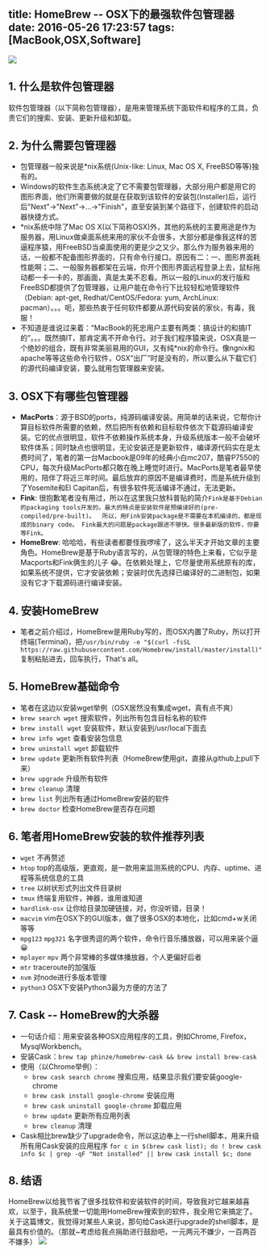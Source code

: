 title: HomeBrew -- OSX下的最强软件包管理器
date: 2016-05-26 17:23:57
tags: [MacBook,OSX,Software]
---

![](http://7xqld8.com1.z0.glb.clouddn.com/HomeBrewPoster.jpg)

## 1. 什么是软件包管理器
软件包管理器（以下简称包管理器），是用来管理系统下面软件和程序的工具，负责它们的搜索、安装、更新升级和卸载。

## 2. 为什么需要包管理器
* 包管理器一般来说是*nix系统(Unix-like: Linux, Mac OS X, FreeBSD等等)独有的。
* Windows的软件生态系统决定了它不需要包管理器，大部分用户都是用它的图形界面，他们所需要做的就是在获取到该软件的安装包(Installer)后，运行后"Next"->"Next"->...->"Finish"，直至安装到某个路径下，创建软件的启动器快捷方式。<!--软件和软件之间在很大程度上是相互独立的（不是绝对），比如软件A用到了某个库x，软件B也用到了库x，但是他们都在自己的安装路径下存放了库x。（于是，“我的C盘怎么又满了“~~~偷笑）-->
* *nix系统中除了Mac OS X(以下简称OSX)外，其他的系统的主要用途是作为服务器，用Linux做桌面系统来用的家伙不会很多，大部分都是像我这样的苦逼程序猿，用FreeBSD当桌面使用的更是少之又少。那么作为服务器来用的话，一般都不配备图形界面的，只有命令行接口。原因有二：一、图形界面耗性能啊；二、一般服务器都架在云端，你开个图形界面远程登录上去，鼠标拖动都一卡一卡的，那画面，真是太美不忍看。所以一般的Linux的发行版和FreeBSD都提供了包管理器，让用户能在命令行下比较轻松地管理软件（Debian: apt-get, Redhat/CentOS/Fedora: yum, ArchLinux: pacman）。。。呃，那些热衷于任何软件都要从源代码安装的家伙，有毒，我服！
* 不知道是谁说过来着：“MacBook的死忠用户主要有两类：搞设计的和搞IT的”。。。既然搞IT，那肯定离不开命令行。对于我们程序猿来说，OSX真是一个绝妙的组合，既有非常美丽易用的GUI，又有纯*nix的命令行。像ngnix和apache等等这些命令行软件，OSX“出厂”时是没有的，所以要么从下载它们的源代码编译安装，要么就用包管理器来安装。

## 3. OSX下有哪些包管理器 
* __MacPorts__：源于BSD的ports，纯源码编译安装。用简单的话来说，它帮你计算目标软件所需要的依赖，然后把所有依赖和目标软件依次下载源码编译安装。它的优点很明显，软件不依赖操作系统本身，升级系统版本一般不会破坏软件体系；同时缺点也很明显，无论安装还是更新软件，编译源代码实在是太费时间了，笔者的第一台Macbook是09年的经典小白mc207，酷睿P7550的CPU，每次升级MacPorts都只敢在晚上睡觉时进行。MacPorts是笔者最早使用的，陪伴了将近三年时间。最后放弃的原因不是编译费时，而是系统升级到了Yosemite和El Capitan后，有很多软件死活编译不通过，无法更新。
* __Fink__: 很抱歉笔者没有用过，所以在这里我只放科普贴的简介`Fink是基于Debian的packaging tools开发的。最大的特点是安装软件是预编译好的(pre-compiled/pre-built)。 
所以，用Fink安装package是不需要在本机编译的，都是现成的binary code。 Fink最大的问题是package跟进不够快。很多最新版的软件，你要等Fink。` 
* __HomeBrew__: 哈哈哈，有些读者都要怪我啰嗦了，这么半天才开始文章的主要角色。HomeBrew是基于Ruby语言写的，从包管理的特色上来看，它似乎是Macports和Fink俩生的儿子 😂。在依赖处理上，它尽量使用系统原有的库，如果系统不提供，它才安装依赖；安装时优先选择已编译好的二进制包，如果没有它才下载源码进行编译安装。

## 4. 安装HomeBrew 
* 笔者之前介绍过，HomeBrew是用Ruby写的，而OSX内置了Ruby，所以打开终端(Terminal)，把`/usr/bin/ruby -e "$(curl -fsSL https://raw.githubusercontent.com/Homebrew/install/master/install)"`复制粘贴进去，回车执行，That's all。

## 5. HomeBrew基础命令
* 笔者在这边以安装wget举例（OSX居然没有集成wget，真有点不爽）
* `brew search wget` 搜索软件，列出所有包含目标名称的软件 
* `brew install wget` 安装软件，默认安装到/usr/local下面去
* `brew info wget` 查看安装包信息
* `brew uninstall wget` 卸载软件 
* `brew update` 更新所有软件列表（HomeBrew使用git，直接从github上pull下来）
* `brew upgrade` 升级所有软件 
* `brew cleanup` 清理
* `brew list` 列出所有通过HomeBrew安装的软件 
* `brew doctor`  检查HomeBrew是否存在问题

## 6. 笔者用HomeBrew安装的软件推荐列表
* `wget` 不再赘述
* `htop` top的高级版，更直观，是一款用来监测系统的CPU、内存、uptime、进程等系统信息的工具
* `tree` 以树状形式列出文件目录树
* `tmux` 终端复用软件，神器，谁用谁知道
* `hardlink-osx` 让你给目录加硬链接，对，你没听错，目录！
* `macvim` vim在OSX下的GUI版本，做了很多OSX的本地化，比如cmd+w关闭等等
* `mpg123` `mpg321` 名字很秀逗的两个软件，命令行音乐播放器，可以用来装个逼😀
* `mplayer` `mpv` 两个非常棒的多媒体播放器，个人更偏好后者
* `mtr` traceroute的加强版
* `nvm` 对node进行多版本管理
* `python3` OSX下安装Python3最为方便的方法了

## 7. Cask -- HomeBrew的大杀器
* 一句话介绍：用来安装各种OSX应用程序的工具，例如Chrome, Firefox，MysqlWorkbench。
* 安装Cask：`brew tap phinze/homebrew-cask && brew install brew-cask`
* 使用（以Chrome举例）： 
	* `brew cask search chrome` 搜索应用，结果显示我们要安装google-chrome
	* `brew cask install google-chrome` 安装应用
	* `brew cask uninstall google-chrome` 卸载应用
	* `brew update` 更新所有应用列表
	* `brew cleanup` 清理 
* Cask相比brew缺少了upgrade命令，所以这边奉上一行shell脚本，用来升级所有用Cask安装的应用程序 `for c in $(brew cask list); do ! brew cask info $c | grep -qF "Not installed" || brew cask install $c; done`

## 8. 结语
HomeBrew以给我节省了很多找软件和安装软件的时间，导致我对它越来越喜欢，以至于，我系统里一切能用HomeBrew搜索到的软件，我全用它来搞定了。关于这篇博文，我觉得对某些人来说，那句给Cask进行upgrade的shell脚本，是最具有价值的。（那就~考虑给我点捐助进行鼓励吧，一元两元不嫌少，一百两百不嫌多）
![](http://7xqld8.com1.z0.glb.clouddn.com/donate-me.png)